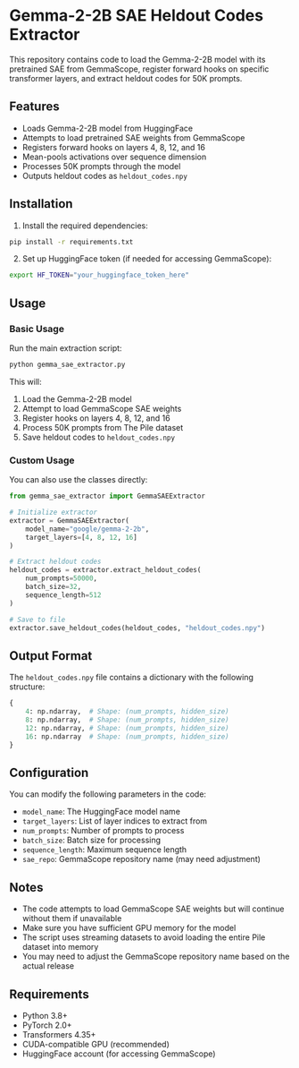 # Gemma-2-2B SAE Heldout Codes Extractor

This repository contains code to load the Gemma-2-2B model with its pretrained SAE from GemmaScope, register forward hooks on specific transformer layers, and extract heldout codes for 50K prompts.

## Features

- Loads Gemma-2-2B model from HuggingFace
- Attempts to load pretrained SAE weights from GemmaScope
- Registers forward hooks on layers 4, 8, 12, and 16
- Mean-pools activations over sequence dimension
- Processes 50K prompts through the model
- Outputs heldout codes as `heldout_codes.npy`

## Installation

1. Install the required dependencies:
```bash
pip install -r requirements.txt
```

2. Set up HuggingFace token (if needed for accessing GemmaScope):
```bash
export HF_TOKEN="your_huggingface_token_here"
```

## Usage

### Basic Usage

Run the main extraction script:
```bash
python gemma_sae_extractor.py
```

This will:
1. Load the Gemma-2-2B model
2. Attempt to load GemmaScope SAE weights
3. Register hooks on layers 4, 8, 12, and 16
4. Process 50K prompts from The Pile dataset
5. Save heldout codes to `heldout_codes.npy`

### Custom Usage

You can also use the classes directly:

```python
from gemma_sae_extractor import GemmaSAEExtractor

# Initialize extractor
extractor = GemmaSAEExtractor(
    model_name="google/gemma-2-2b",
    target_layers=[4, 8, 12, 16]
)

# Extract heldout codes
heldout_codes = extractor.extract_heldout_codes(
    num_prompts=50000,
    batch_size=32,
    sequence_length=512
)

# Save to file
extractor.save_heldout_codes(heldout_codes, "heldout_codes.npy")
```

## Output Format

The `heldout_codes.npy` file contains a dictionary with the following structure:
```python
{
    4: np.ndarray,  # Shape: (num_prompts, hidden_size)
    8: np.ndarray,  # Shape: (num_prompts, hidden_size)
    12: np.ndarray, # Shape: (num_prompts, hidden_size)
    16: np.ndarray  # Shape: (num_prompts, hidden_size)
}
```

## Configuration

You can modify the following parameters in the code:

- `model_name`: The HuggingFace model name
- `target_layers`: List of layer indices to extract from
- `num_prompts`: Number of prompts to process
- `batch_size`: Batch size for processing
- `sequence_length`: Maximum sequence length
- `sae_repo`: GemmaScope repository name (may need adjustment)

## Notes

- The code attempts to load GemmaScope SAE weights but will continue without them if unavailable
- Make sure you have sufficient GPU memory for the model
- The script uses streaming datasets to avoid loading the entire Pile dataset into memory
- You may need to adjust the GemmaScope repository name based on the actual release

## Requirements

- Python 3.8+
- PyTorch 2.0+
- Transformers 4.35+
- CUDA-compatible GPU (recommended)
- HuggingFace account (for accessing GemmaScope) 
